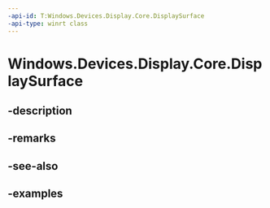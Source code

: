```yaml
---
-api-id: T:Windows.Devices.Display.Core.DisplaySurface
-api-type: winrt class
---
```


<!-- Class syntax.
public class DisplaySurface 
-->

# Windows.Devices.Display.Core.DisplaySurface

## -description

## -remarks

## -see-also

## -examples

